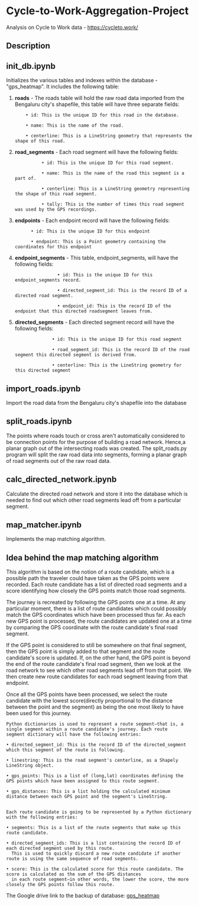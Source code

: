 # Cycle-to-Work-Aggregation-Project
Analysis on Cycle to Work data - https://cycleto.work/

## Description

## init_db.ipynb
 Initializes the various tables and indexes within the database - "gps_heatmap". It includes the following table:
 
 1) **roads** - The roads table will hold the raw road data imported from the Bengaluru city's shapefile, this table will have three separate fields:
           
            • id: This is the unique ID for this road in the database.
            
            • name: This is the name of the road.
            
            • centerline: This is a LineString geometry that represents the shape of this road.
            
 2) **road_segments** - Each road segment will have the following fields:
 
                  • id: This is the unique ID for this road segment.
                  
                  • name: This is the name of the road this segment is a part of.
                  
                  • centerline: This is a LineString geometry representing the shape of this road segment.
                  
                  • tally: This is the number of times this road segment was used by the GPS recordings. 
                  
 3) **endpoints** - Each endpoint record will have the following fields:
 
              • id: This is the unique ID for this endpoint
              
              • endpoint: This is a Point geometry containing the coordinates for this endpoint
              
 4) **endpoint_segments** -  This table, endpoint_segments, will have the following fields:
 
                        • id: This is the unique ID for this endpoint_segments record.
                        
                        • directed_segment_id: This is the record ID of a directed road segment.
                        
                        • endpoint_id: This is the record ID of the endpoint that this directed roadsegment leaves from.
                        
 5) **directed_segments** - Each directed segment record will have the following fields:
 
                      • id: This is the unique ID for this road segment
                      
                      • road_segment_id: This is the record ID of the road segment this directed segment is derived from.
                      
                      • centerline: This is the LineString geometry for this directed segment 

 ## import_roads.ipynb
  Import the road data from the Bengaluru city's shapefile into the database
  
 ## split_roads.ipynb
   The points where roads touch or cross aren't automatically considered to be connection points for the purpose of building a road network.
   Hence,a planar graph out of the intersecting roads was created. The split_roads.py program will split the raw road data into segments,
   forming a planar graph of road segments out of the raw road data.
   
 ## calc_directed_network.ipynb
   Calculate the directed road network and store it into the database which is needed to find out which other road
   segments lead off from a particular segment.
   
 ## map_matcher.ipynb
   Implements the map matching algorithm.
   
 ## Idea behind the map matching algorithm
   
   This algorithm is based on the notion of a route candidate, which is a possible path the traveler could have taken as the GPS points were
   recorded. Each route candidate has a list of directed road segments and a score identifying how closely the GPS points match those road segments.
   
   The journey is recreated by following the GPS points one at a time. At any particular moment, there is a list of route candidates which could possibly
   match the GPS coordinates which have been processed thus far. As each new GPS point is processed, the route candidates are updated one at a time 
   by comparing the GPS coordinate with the route candidate's final road segment. 
   
   If the GPS point is considered to still be somewhere on that final segment, then the GPS point is simply added to that segment and the route 
   candidate's score is updated. If, on the other hand, the GPS point is beyond the end of the route candidate's final road segment, then we look at 
   the road network to see which other road segments lead off from that point. We then create new route candidates for each road segment
   leaving from that endpoint.
   
   Once all the GPS points have been processed, we select the route candidate with the lowest score(directly proportional to 
   the distance between the point and the segment) as being the  one most likely to have been used for this journey.
   
    Python dictionaries is used to represent a route segment—that is, a single segment within a route candidate's journey. Each route 
    segment dictionary will have the following entries:
    
    • directed_segment_id: This is the record ID of the directed_segment which this segment of the route is following.
    
    • linestring: This is the road segment's centerline, as a Shapely LineString object.
    
    • gps_points: This is a list of (long,lat) coordinates defining the GPS points which have been assigned to this route segment.
    
    • gps_distances: This is a list holding the calculated minimum distance between each GPS point and the segment's LineString.
    
    
    Each route candidate is going to be represented by a Python dictionary with the following entries:
    
    • segments: This is a list of the route segments that make up this route candidate.
    
    • directed_segment_ids: This is a list containing the record ID of each directed segment used by this route. 
      This is used to quickly discard a new route candidate if another route is using the same sequence of road segments.
      
    • score: This is the calculated score for this route candidate. The score is calculated as the sum of the GPS distances 
      in each route segment—in other words, the lower the score, the more closely the GPS points follow this route.
      

   
   The Google drive link to the backup of database: [gps_heatmap](https://drive.google.com/file/d/1vx1Ju3IPaYHgE3PD2KfN7bA6HHmqUxTN/view?usp=sharing)
    
    


   
